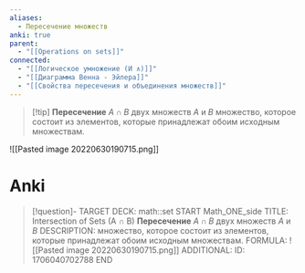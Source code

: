 ```yaml
---
aliases:
  - Пересечение множеств
anki: true
parent:
  - "[[Operations on sets]]"
connected:
  - "[[Логическое умножение (И ∧)]]"
  - "[[Диаграмма Венна - Эйлера]]"
  - "[[Свойства пересечения и объединения множеств]]"
---
```


> [!tip] **Пересечение** $A∩B$ двух множеств $A$ и $B$ 
множество, которое состоит из элементов, которые принадлежат обоим исходным множествам. 

![[Pasted image 20220630190715.png]]

# Anki
> [!question]-
TARGET DECK: math::set
START
Math_ONE_side
TITLE: Intersection of Sets (A ∩ B)
**Пересечение** $A∩B$ двух множеств $A$ и $B$ 
DESCRIPTION: множество, которое состоит из элементов, которые принадлежат обоим исходным множествам. 
FORMULA: ![[Pasted image 20220630190715.png]]
ADDITIONAL:
ID: 1706040702788
END